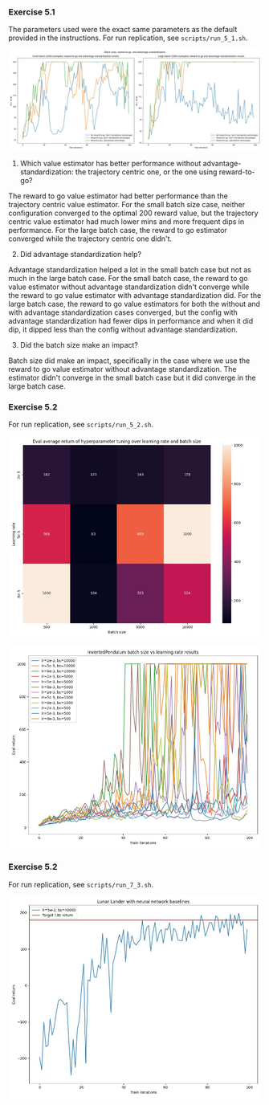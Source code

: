 ### Exercise 5.1
The parameters used were the exact same parameters as the default provided in the instructions.
For run replication, see `scripts/run_5_1.sh`.


![](report_resources/q5_1.jpg)


1. Which value estimator has better performance without advantage-standardization: the trajectory centric one, or the one using reward-to-go?

The reward to go value estimator had better performance than the trajectory centric value estimator. For the small batch size case, neither configuration converged to the optimal 200 reward value, but the trajectory centric value estimator had much lower mins and more frequent dips in performance. For the large batch case, the reward to go estimator converged while the trajectory centric one didn't.


2. Did advantage standardization help?

Advantage standardization helped a lot in the small batch case but not as much in the large batch case. For the small batch case, the reward to go value estimator without advantage standardization didn't converge while the reward to go value estimator with advantage standardization did. For the large batch case, the reward to go value estimators for both the without and with advantage standardization cases converged, but the config with advantage standardization had fewer dips in performance and when it did dip, it dipped less than the config without advantage standardization.


3. Did the batch size make an impact?

Batch size did make an impact, specifically in the case where we use the reward to go value estimator without advantage standardization. The estimator didn't converge in the small batch case but it did converge in the large batch case.


<div style="page-break-after: always;"></div>


### Exercise 5.2
For run replication, see `scripts/run_5_2.sh`.


![](report_resources/q5_2_heatmap.jpg)


![](report_resources/q5_2_learning_curves.jpg)


<div style="page-break-after: always;"></div>


### Exercise 5.2
For run replication, see `scripts/run_7_3.sh`.


![](report_resources/q7_3.jpg)


<div style="page-break-after: always;"></div>
